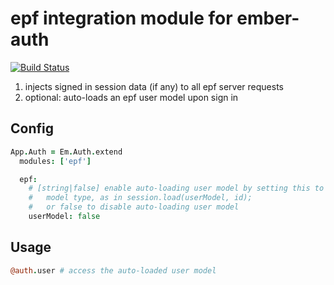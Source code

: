 # epf integration module for ember-auth

[![Build Status](https://secure.travis-ci.org/heartsentwined/ember-auth-module-epf.png)](http://travis-ci.org/heartsentwined/ember-auth-module-epf)

1. injects signed in session data (if any) to all epf server requests
2. optional: auto-loads an epf user model upon sign in

## Config

```coffeescript
App.Auth = Em.Auth.extend
  modules: ['epf']

  epf:
    # [string|false] enable auto-loading user model by setting this to a
    #   model type, as in session.load(userModel, id);
    #   or false to disable auto-loading user model
    userModel: false
```

## Usage

```coffeescript
@auth.user # access the auto-loaded user model
```
